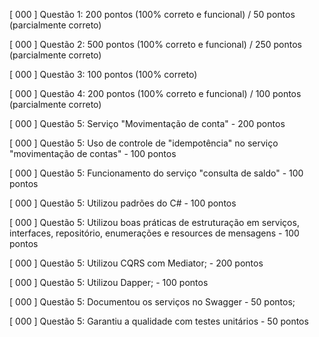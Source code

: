 [ 000 ] Questão 1: 200 pontos (100% correto e funcional) / 50 pontos (parcialmente correto)

[ 000 ] Questão 2: 500 pontos (100% correto e funcional) / 250 pontos (parcialmente correto)

[ 000 ] Questão 3: 100 pontos (100% correto)

[ 000 ] Questão 4: 200 pontos (100% correto e funcional) / 100 pontos (parcialmente correto)

[ 000 ] Questão 5: Serviço "Movimentação de conta" - 200 pontos

[ 000 ] Questão 5: Uso de controle de "idempotência" no serviço "movimentação de contas" - 100 pontos

[ 000 ] Questão 5: Funcionamento do serviço "consulta de saldo" - 100 pontos


[ 000 ] Questão 5: Utilizou padrões do C# - 100 pontos

[ 000 ] Questão 5: Utilizou boas práticas de estruturação em serviços, interfaces, repositório, enumerações e resources de mensagens - 100 pontos

[ 000 ] Questão 5: Utilizou CQRS com Mediator; - 200 pontos

[ 000 ] Questão 5: Utilizou Dapper; - 100 pontos

[ 000 ] Questão 5: Documentou os serviços no Swagger - 50 pontos;

[ 000 ] Questão 5: Garantiu a qualidade com testes unitários - 50 pontos

